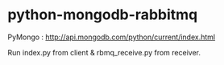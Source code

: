 # python-mongodb-rabbitmq

PyMongo : http://api.mongodb.com/python/current/index.html

Run index.py from client & rbmq_receive.py from receiver.